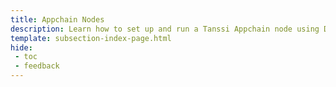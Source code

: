 ```yaml
---
title: Appchain Nodes
description: Learn how to set up and run a Tanssi Appchain node using Docker or Systemd, which allows you to have your own RPC endpoint to interact with your Appchain.
template: subsection-index-page.html
hide: 
 - toc
 - feedback
---
```


